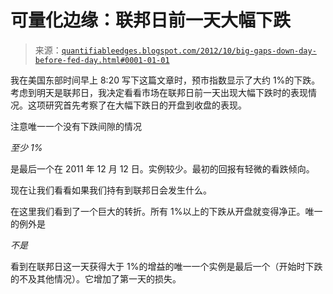 <!--yml

类别：未分类

日期：2024-05-18 08:46:03

-->

# 可量化边缘：联邦日前一天大幅下跌

> 来源：[`quantifiableedges.blogspot.com/2012/10/big-gaps-down-day-before-fed-day.html#0001-01-01`](http://quantifiableedges.blogspot.com/2012/10/big-gaps-down-day-before-fed-day.html#0001-01-01)

我在美国东部时间早上 8:20 写下这篇文章时，预市指数显示了大约 1%的下跌。考虑到明天是联邦日，我决定看看市场在联邦日前一天出现大幅下跌时的表现情况。这项研究首先考察了在大幅下跌日的开盘到收盘的表现。

注意唯一一个没有下跌间隙的情况

*至少 1%*

是最后一个在 2011 年 12 月 12 日。实例较少。最初的回报有轻微的看跌倾向。

现在让我们看看如果我们持有到联邦日会发生什么。

在这里我们看到了一个巨大的转折。所有 1%以上的下跌从开盘就变得净正。唯一的例外是

*不是*

看到在联邦日这一天获得大于 1%的增益的唯一一个实例是最后一个（开始时下跌的不及其他情况）。它增加了第一天的损失。
